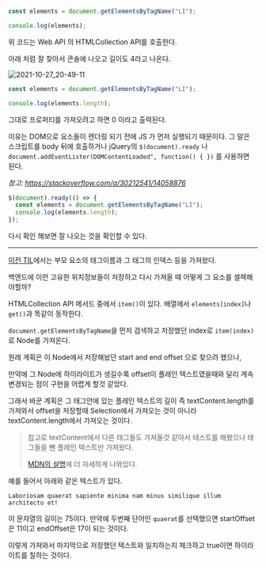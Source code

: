 ```js
const elements = document.getElementsByTagName("LI");

console.log(elements);
```

위 코드는 Web API 의 HTMLCollection API를 호출한다.

아래 처럼 잘 찾아서 콘솔에 나오고 길이도 4라고 나온다.

![2021-10-27_20-49-11](https://user-images.githubusercontent.com/59721293/139059985-95648e26-7d37-4e3d-bc54-8dfb7162b27b.jpg)

```js
const elements = document.getElementsByTagName("LI");

console.log(elements.length);
```

그대로 프로퍼티를 가져오려고 하면 0 이라고 출력된다.

이유는 DOM으로 요소들이 렌더링 되기 전에 JS 가 먼저 실행되기 때문이다. 그 말은 스크립트를 body 뒤에 호출하거나 jQuery의 `$(document).ready` 나 `document.addEventLister(DOMContentLoaded", function() { })` 를 사용하면 된다.

_참고: https://stackoverflow.com/a/30212541/14058876_

```js
$(document).ready(() => {
  const elements = document.getElementsByTagName("LI");
  console.log(elements.length);
});
```

다시 확인 해보면 잘 나오는 것을 확인할 수 있다.

---

[이전 TIL](https://velog.io/@kyukim/20211026)에서는 부모 요소의 태그이름과 그 태그의 인덱스 등을 가져왔다.

백엔드에 이런 고유한 위치정보들이 저장하고 다시 가져올 때 어떻게 그 요소를 셀렉해야할까?

HTMLCollection API 메서드 중에서 `item()`이 있다. 배열에서 `elements[index]`나 `get()`과 똑같이 동작한다.

`document.getElementsByTagName`을 먼저 검색하고 저장했던 index로 `item(index)`로 Node를 가져온다.

원래 계획은 이 Node에서 저장해놨던 start and end offset 으로 찾으려 했으나,

만약에 그 Node에 하이라이트가 생길수록 offset이 플레인 텍스트였을때와 달리 계속 변경되는 점이 구현을 어렵게 할것 같았다.

그래서 바꾼 계획은 그 태그안에 있는 플레인 텍스트의 길이 즉 textContent.length를 가져와서 offset을 저장할때 Selection에서 가져오는 것이 아니라 textContent.length에서 가져오는 것이다.

> 참고로 textContent에서 다른 태그들도 가져올것 같아서 테스트를 해봤으나 태그들을 뺀 플레인 텍스트만 가져왔다.
>
> [MDN의 설명](https://developer.mozilla.org/en-US/docs/Web/API/Node/textContent)에 더 자세하게 나와있다.

예를 들어서 아래와 같은 텍스트가 있다.

```
Laboriosam quaerat sapiente minima nam minus similique illum architecto et!
```

이 문자열의 길이는 75이다. 만약에 두번째 단어인 `quaerat`를 선택했으면 startOffset은 11이고 endOffset은 17이 되는 것이다.

이렇게 가져와서 마지막으로 저장했던 텍스트와 일치하는지 체크하고 true이면 하이라이트를 칠하는 것이다.
